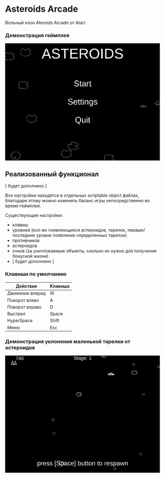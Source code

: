 # Asteroids Arcade
Вольный клон Ateroids Arcade от Atari.

### Демонстрация геймплея
![](Demo.gif)

## Реализованный функционал

[ будет дополнено ]

Все настройки находятся в отдельных scriptable object файлах, благодаря этому можно изменять баланс игры непосредственно во время геймплея.

Существующие настройки:
- клавиш
- уровней (кол-во появляющихся астероидов, тарелок, первые/последние уровни появления определенных тарелок)
- противников
- астероидов
- очков (за уничтожаемые объекты, сколько их нужно для получения бонусной жизни)
- [ будет дополнено ]

### Клавиши по умолчанию
| __Действие__ | __Клавиша__ |
|--------------|--------------------------|
| Движение вперед |W|
| Поворот влево  |A|
| Поворот вправо |D| 
| Выстрел |Space| 
| HyperSpace |Shift| 
| Меню | Esc|

### Демонстрация уклонения маленькой тарелки от астероидов
![](DemoSaucerMovement.gif)
